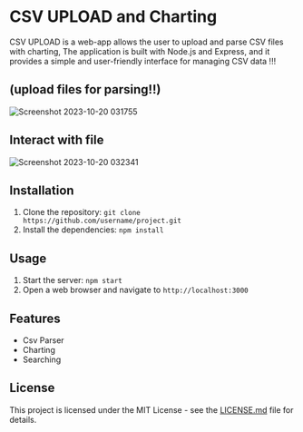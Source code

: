 # CSV UPLOAD and Charting
CSV UPLOAD is a web-app allows the user to upload and parse CSV files with charting, The application is built with Node.js and Express, and it provides a simple and user-friendly interface for managing CSV data !!!
## (upload files for parsing!!)
![Screenshot 2023-10-20 031755](https://github.com/iAdtya/CSV-Upload/assets/93979441/935ea69b-7972-467e-bae9-04577c34df57)

## Interact with file
![Screenshot 2023-10-20 032341](https://github.com/iAdtya/CSV-Upload/assets/93979441/4d73adcd-4a57-4af7-97fc-7bc71468cf34)

## Installation
1. Clone the repository: `git clone https://github.com/username/project.git`
2. Install the dependencies: `npm install`

## Usage
1. Start the server: `npm start`
2. Open a web browser and navigate to `http://localhost:3000`

## Features
- Csv Parser
- Charting
- Searching

## License
This project is licensed under the MIT License - see the [LICENSE.md](LICENSE.md) file for details.
